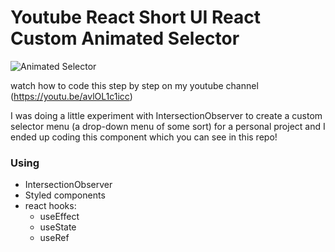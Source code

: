 # Youtube React Short UI React Custom Animated Selector

![Animated Selector](https://user-images.githubusercontent.com/19800339/155168257-5f877d68-e23d-40f0-aac0-a009652713ea.png)

watch how to code this step by step on my youtube channel (https://youtu.be/avlOL1c1icc)

I was doing a little experiment with IntersectionObserver to create a custom selector menu (a drop-down menu of some sort) for a personal project and I ended up coding this component which you can see in this repo!

### Using

- IntersectionObserver
- Styled components
- react hooks:
  - useEffect
  - useState
  - useRef
